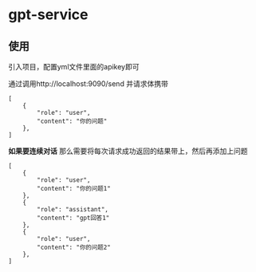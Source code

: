 # gpt-service

## 使用
引入项目，配置yml文件里面的apikey即可

通过调用http://localhost:9090/send 并请求体携带
```
[
    {
        "role": "user",
        "content": "你的问题"
    },
]
```
**如果要连续对话**
那么需要将每次请求成功返回的结果带上，然后再添加上问题
```
[
    {
        "role": "user",
        "content": "你的问题1"
    },
    {
        "role": "assistant",
        "content": "gpt回答1"
    },
    {
        "role": "user",
        "content": "你的问题2"
    },
]
```
